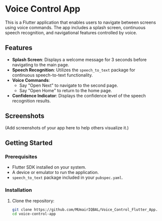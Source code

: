 # Voice Control App

This is a Flutter application that enables users to navigate between screens using voice commands. The app includes a splash screen, continuous speech recognition, and navigational features controlled by voice.

## Features

- **Splash Screen**: Displays a welcome message for 3 seconds before navigating to the main page.
- **Speech Recognition**: Utilizes the `speech_to_text` package for continuous speech-to-text functionality.
- **Voice Commands**:
  - Say "Open Next" to navigate to the second page.
  - Say "Open Home" to return to the home page.
- **Confidence Indicator**: Displays the confidence level of the speech recognition results.

## Screenshots

(Add screenshots of your app here to help others visualize it.)

## Getting Started

### Prerequisites

- Flutter SDK installed on your system.
- A device or emulator to run the application.
- `speech_to_text` package included in your `pubspec.yaml`.

### Installation

1. Clone the repository:
   ```bash
   git clone https://github.com/MUmairIQBAL/Voice_Control_Flutter_App.git
   cd voice-control-app
